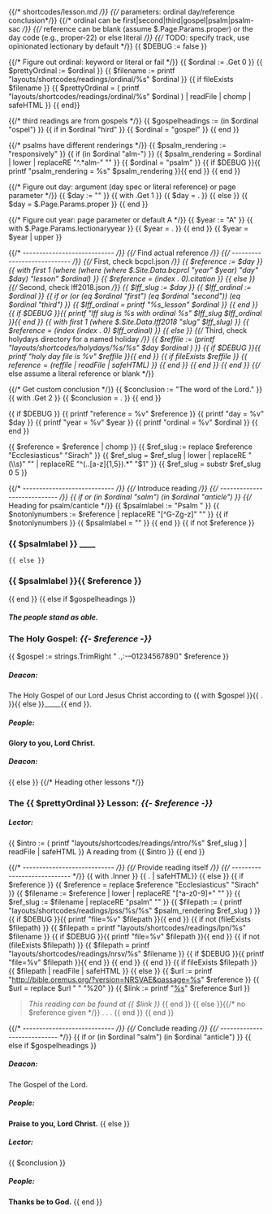 {{/* shortcodes/lesson.md */}}
{{/* parameters: ordinal day/reference conclusion*/}}
{{/* ordinal can be first|second|third|gospel|psalm|psalm-sac */}}
{{/* reference can be blank (assume  $.Page.Params.proper) or the day code (e.g., proper-22) or else literal */}}
{{/* TODO: specify track, use opinionated lectionary by default */}}
{{ $DEBUG := false }}

{{/* Figure out ordinal: keyword or literal or fail */}}
{{ $ordinal := .Get 0 }}
{{ $prettyOrdinal := $ordinal }}
{{ $filename := printf "layouts/shortcodes/readings/ordinal/%s" $ordinal }}
{{ if fileExists $filename }}
    {{ $prettyOrdinal = ( printf "layouts/shortcodes/readings/ordinal/%s" $ordinal ) | readFile | chomp | safeHTML }}
{{ end}}

{{/* third readings are from gospels */}}
{{ $gospelheadings := (in $ordinal "ospel") }}
{{ if in $ordinal "hird" }}
  {{ $ordinal = "gospel" }}
{{ end }}

{{/* psalms have different renderings */}}
{{ $psalm_rendering := "responsively" }}
{{ if (in $ordinal "alm-") }}
    {{ $psalm_rendering = $ordinal | lower | replaceRE "^.*alm-" "" }}
    {{ $ordinal = "psalm" }}
    {{ if $DEBUG }}{{ printf "psalm_rendering = %s" $psalm_rendering }}{{ end }}
{{ end }}

{{/* Figure out day: argument (day spec or literal reference) or page parameter */}}
{{ $day := "" }}
{{ with .Get 1 }}
  {{ $day = . }}
{{ else }}
  {{ $day = $.Page.Params.proper }}
{{ end }}

{{/* Figure out year: page parameter or default A */}}
{{ $year := "A" }}
{{ with $.Page.Params.lectionaryyear }}
    {{ $year = . }}
{{ end }}
{{ $year = $year | upper }}

{{/* ---------------------------- */}}
{{/* Find actual reference */}}
{{/* ---------------------------- */}}
{{/* First, check bcpcl.json */}}
{{ $reference := $day }}
{{  with first 1 (where (where (where $.Site.Data.bcprcl "year" $year) "day" $day) "lesson" $ordinal) }}
	{{ $reference = (index . 0).citation }}
{{ else }}
{{/* Second, check lff2018.json */}}
{{ $lff_slug := $day }}
{{ $lff_ordinal := $ordinal }}
{{ if or (or (eq $ordinal "first") (eq $ordinal "second")) (eq $ordinal "third") }}
  {{ $lff_ordinal = printf "%s_lesson" $ordinal }}
{{ end }}
{{ if $DEBUG }}{{ printf "lff slug is %s with ordinal %s" $lff_slug $lff_ordinal }}{{ end }}
{{  with first 1 (where $.Site.Data.lff2018 "slug" $lff_slug) }}
    {{ $reference = (index (index . 0) $lff_ordinal) }}
{{ else }}
{{/* Third, check holydays directory for a named holiday */}}
{{ $reffile := (printf "layouts/shortcodes/holydays/%s/%s" $day $ordinal ) }}
{{ if $DEBUG }}{{ printf "holy day file is %v" $reffile }}{{ end }}
{{ if fileExists $reffile }}
	{{ $reference = ($reffile | readFile | safeHTML) }}
{{ end }}
{{ end }}
{{ end }}
{{/* else assume a literal reference or blank */}}

{{/* Get custom conclusion */}}
{{ $conclusion := "The word of the Lord." }}
{{ with .Get 2 }}
  {{ $conclusion = . }}
{{ end }}

{{ if $DEBUG }}
	{{ printf "reference = %v" $reference }}
	{{ printf "day = %v" $day }}
	{{ printf "year = %v" $year }}
	{{ printf "ordinal = %v" $ordinal }}
{{ end }}

{{ $reference = $reference | chomp }}
{{ $ref_slug := replace $reference "Ecclesiasticus" "Sirach" }}
{{ $ref_slug = $ref_slug | lower | replaceRE "(\\s)" "" | replaceRE "^(..[a-z]{1,5}).*"  "$1" }}
{{ $ref_slug = substr $ref_slug 0 5 }}


{{/* ---------------------------- */}}
{{/* Introduce reading */}}
{{/* ---------------------------- */}}
{{ if or (in $ordinal "salm") (in $ordinal "anticle") }}
{{/* Heading for psalm/canticle */}}
{{ $psalmlabel := "Psalm " }}
{{ $notonlynumbers := $reference | replaceRE "[^G-Zg-z]" "" }}
{{ if $notonlynumbers }}
  {{ $psalmlabel = "" }}
{{ end }}
{{ if not $reference }}
### {{ $psalmlabel }} ____
    {{ else }}
### {{ $psalmlabel }}{{ $reference }}
{{ end }}
{{ else if $gospelheadings }}
##### The people stand as able.
### The Holy Gospel: _{{- $reference -}}_

{{ $gospel :=  strings.TrimRight " .,:-–0123456789()" $reference }}
##### Deacon:
The Holy Gospel of our Lord Jesus Christ according to {{ with $gospel }}{{ . }}{{ else }}_____{{ end }}.

##### **People:**
**Glory to you, Lord Christ.**

##### Deacon:
{{ else }}
{{/* Heading other lessons */}}
### The {{ $prettyOrdinal }} Lesson: _{{- $reference -}}_
##### Lector:
{{ $intro := ( printf "layouts/shortcodes/readings/intro/%s" $ref_slug ) | readFile | safeHTML }}
A reading from {{ $intro }}
{{ end }}

{{/* ---------------------------- */}}
{{/* Provide reading itself */}}
{{/* ---------------------------- */}}
{{ with .Inner }}
	{{ . | safeHTML}}
{{ else }}
{{ if $reference }}
   {{ $reference = replace $reference "Ecclesiasticus" "Sirach" }}
   {{ $filename := $reference | lower | replaceRE "[^a-z0-9]+" "" }}
	{{ $ref_slug := $filename | replaceRE "psalm" "" }}
    {{ $filepath := ( printf "layouts/shortcodes/readings/pss/%s/%s" $psalm_rendering $ref_slug ) }}
	{{ if $DEBUG }}{{ printf "file=%v" $filepath }}{{ end }}
  	{{ if not (fileExists $filepath) }}
      {{ $filepath = printf "layouts/shortcodes/readings/lpn/%s" $filename }}
      {{ if $DEBUG }}{{ printf "file=%v" $filepath }}{{ end }}
	  {{ if not (fileExists $filepath) }}
        {{ $filepath = printf "layouts/shortcodes/readings/nrsv/%s" $filename }}
        {{ if $DEBUG }}{{ printf "file=%v" $filepath }}{{ end }}
      {{ end }}
	{{ end }}
    {{ if fileExists $filepath }}
{{ $filepath | readFile | safeHTML  }}
     {{ else }}
       {{ $url := printf "http://bible.oremus.org/?version=NRSVAE&passage=%s" $reference }}
       {{ $url = replace $url " " "%20" }}
       {{ $link := printf "[%s](%s)" $reference $url }}
> _This reading can be found at {{ $link }}_
     {{ end }}
{{ else }}{{/* no $reference given */}}
> . . .
{{ end }}
{{ end }}

{{/* ---------------------------- */}}
{{/* Conclude reading  */}}
{{/* ---------------------------- */}}
{{ if or (in $ordinal "salm") (in $ordinal "anticle") }}
{{ else if $gospelheadings }}
##### Deacon:
The Gospel of the Lord.

##### **People:**
**Praise to you, Lord Christ.**
{{ else }}
##### Lector:
{{ $conclusion }}

##### **People:**
**Thanks be to God.**
{{ end }}

